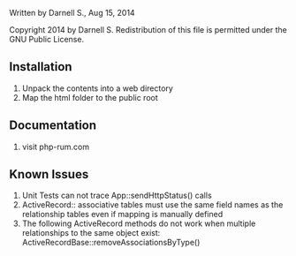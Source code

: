 Written by Darnell S., Aug 15, 2014

Copyright 2014 by Darnell S.
Redistribution of this file is permitted under the GNU Public License.

Installation
------------------

1. Unpack the contents into a web directory
2. Map the html folder to the public root

Documentation
------------------

1. visit php-rum.com

Known Issues
------------------

1. Unit Tests can not trace App::sendHttpStatus() calls
2. ActiveRecord:: associative tables must use the same field names as the relationship tables even if mapping is manually defined
3. The following ActiveRecord methods do not work when multiple relationships to the same object exist: ActiveRecordBase::removeAssociationsByType()
